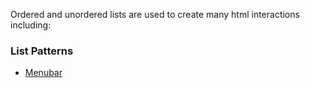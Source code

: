 Ordered and unordered lists are used to create many html interactions including:

<h3>List Patterns</h3>
<ul>
<li><a href="">Menubar</li>
</ul>
